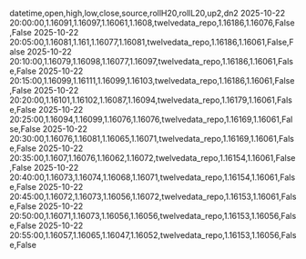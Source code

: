 datetime,open,high,low,close,source,rollH20,rollL20,up2,dn2
2025-10-22 20:00:00,1.16091,1.16097,1.16061,1.1608,twelvedata_repo,1.16186,1.16076,False,False
2025-10-22 20:05:00,1.16081,1.161,1.16077,1.16081,twelvedata_repo,1.16186,1.16061,False,False
2025-10-22 20:10:00,1.16079,1.16098,1.16077,1.16097,twelvedata_repo,1.16186,1.16061,False,False
2025-10-22 20:15:00,1.16099,1.16111,1.16099,1.16103,twelvedata_repo,1.16186,1.16061,False,False
2025-10-22 20:20:00,1.16101,1.16102,1.16087,1.16094,twelvedata_repo,1.16179,1.16061,False,False
2025-10-22 20:25:00,1.16094,1.16099,1.16076,1.16076,twelvedata_repo,1.16169,1.16061,False,False
2025-10-22 20:30:00,1.16076,1.16081,1.16065,1.16071,twelvedata_repo,1.16169,1.16061,False,False
2025-10-22 20:35:00,1.1607,1.16076,1.16062,1.16072,twelvedata_repo,1.16154,1.16061,False,False
2025-10-22 20:40:00,1.16073,1.16074,1.16068,1.16071,twelvedata_repo,1.16154,1.16061,False,False
2025-10-22 20:45:00,1.16072,1.16073,1.16056,1.16072,twelvedata_repo,1.16153,1.16061,False,False
2025-10-22 20:50:00,1.16071,1.16073,1.16056,1.16056,twelvedata_repo,1.16153,1.16056,False,False
2025-10-22 20:55:00,1.16057,1.16065,1.16047,1.16052,twelvedata_repo,1.16153,1.16056,False,False

